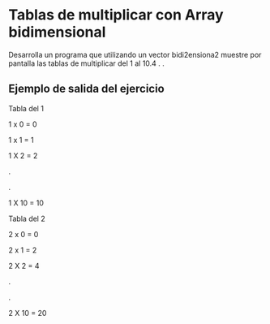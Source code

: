 # Tablas de multiplicar con Array bidimensional

Desarrolla un programa que utilizando un vector bidi2ensiona2 muestre por pantalla las tablas de multiplicar del 1 al 10.4
.
.

## Ejemplo de salida del ejercicio

Tabla del 1

1 x 0 = 0

1 x 1 = 1

1 X 2 = 2

.

.

1 X 10 = 10

Tabla del 2

2 x 0 = 0

2 x 1 = 2

2 X 2 = 4

.

.

2 X 10 = 20


